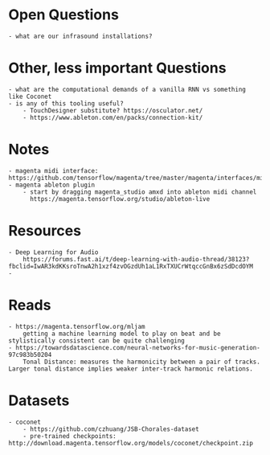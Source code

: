 

# Open Questions
    - what are our infrasound installations?

# Other, less important Questions
    - what are the computational demands of a vanilla RNN vs something like Coconet
    - is any of this tooling useful?
        - TouchDesigner substitute? https://osculator.net/
        - https://www.ableton.com/en/packs/connection-kit/

# Notes
    - magenta midi interface: https://github.com/tensorflow/magenta/tree/master/magenta/interfaces/midi
    - magenta ableton plugin
        - start by dragging magenta_studio amxd into ableton midi channel
          https://magenta.tensorflow.org/studio/ableton-live

# Resources
    - Deep Learning for Audio
        https://forums.fast.ai/t/deep-learning-with-audio-thread/38123?fbclid=IwAR3kdKKsroTnwA2h1xzf4zvOGzdUh1aL1RxTXUCrWtqccGnBx6zSdDcdOYM
    - 

# Reads
    - https://magenta.tensorflow.org/mljam
        getting a machine learning model to play on beat and be stylistically consistent can be quite challenging
    - https://towardsdatascience.com/neural-networks-for-music-generation-97c983b50204
        Tonal Distance: measures the harmonicity between a pair of tracks. Larger tonal distance implies weaker inter-track harmonic relations.

# Datasets
    - coconet
        - https://github.com/czhuang/JSB-Chorales-dataset
        - pre-trained checkpoints: http://download.magenta.tensorflow.org/models/coconet/checkpoint.zip

